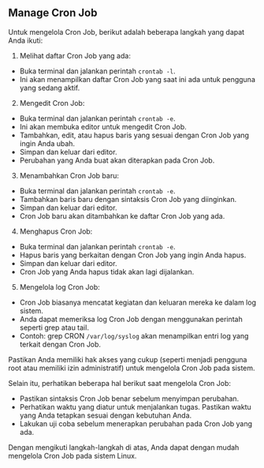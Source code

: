 ## Manage Cron Job

Untuk mengelola Cron Job, berikut adalah beberapa langkah yang dapat Anda ikuti:

1. Melihat daftar Cron Job yang ada:

- Buka terminal dan jalankan perintah `crontab -l`.
- Ini akan menampilkan daftar Cron Job yang saat ini ada untuk pengguna yang sedang aktif.

2. Mengedit Cron Job:

- Buka terminal dan jalankan perintah `crontab -e`.
- Ini akan membuka editor untuk mengedit Cron Job.
- Tambahkan, edit, atau hapus baris yang sesuai dengan Cron Job yang ingin Anda ubah.
- Simpan dan keluar dari editor.
- Perubahan yang Anda buat akan diterapkan pada Cron Job.

3. Menambahkan Cron Job baru:

- Buka terminal dan jalankan perintah `crontab -e`.
- Tambahkan baris baru dengan sintaksis Cron Job yang diinginkan.
- Simpan dan keluar dari editor.
- Cron Job baru akan ditambahkan ke daftar Cron Job yang ada.

4. Menghapus Cron Job:

- Buka terminal dan jalankan perintah `crontab -e`.
- Hapus baris yang berkaitan dengan Cron Job yang ingin Anda hapus.
- Simpan dan keluar dari editor.
- Cron Job yang Anda hapus tidak akan lagi dijalankan.

5. Mengelola log Cron Job:

- Cron Job biasanya mencatat kegiatan dan keluaran mereka ke dalam log sistem.
- Anda dapat memeriksa log Cron Job dengan menggunakan perintah seperti grep atau tail.
- Contoh: grep CRON `/var/log/syslog` akan menampilkan entri log yang terkait dengan Cron Job.


Pastikan Anda memiliki hak akses yang cukup (seperti menjadi pengguna root atau memiliki izin administratif) untuk mengelola Cron Job pada sistem.

Selain itu, perhatikan beberapa hal berikut saat mengelola Cron Job:

- Pastikan sintaksis Cron Job benar sebelum menyimpan perubahan.
- Perhatikan waktu yang diatur untuk menjalankan tugas. Pastikan waktu yang Anda tetapkan sesuai dengan kebutuhan Anda.
- Lakukan uji coba sebelum menerapkan perubahan pada Cron Job yang ada.

Dengan mengikuti langkah-langkah di atas, Anda dapat dengan mudah mengelola Cron Job pada sistem Linux.